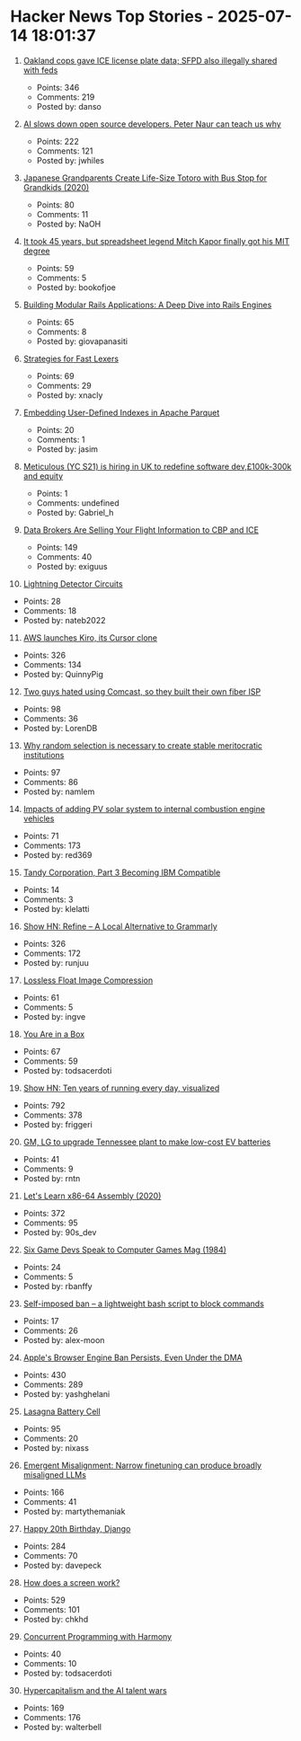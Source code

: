 # Hacker News Top Stories - 2025-07-14 18:01:37

1. [Oakland cops gave ICE license plate data; SFPD also illegally shared with feds](https://sfstandard.com/2025/07/14/oakland-san-francisco-ice-license-plate-readers/)
   - Points: 346
   - Comments: 219
   - Posted by: danso

2. [AI slows down open source developers. Peter Naur can teach us why](https://johnwhiles.com/posts/mental-models-vs-ai-tools)
   - Points: 222
   - Comments: 121
   - Posted by: jwhiles

3. [Japanese Grandparents Create Life-Size Totoro with Bus Stop for Grandkids (2020)](https://mymodernmet.com/totoro-sculpture-bus-stop/)
   - Points: 80
   - Comments: 11
   - Posted by: NaOH

4. [It took 45 years, but spreadsheet legend Mitch Kapor finally got his MIT degree](https://www.bostonglobe.com/2025/06/24/business/mitch-kapor-mit-degree-bill-aulet/)
   - Points: 59
   - Comments: 5
   - Posted by: bookofjoe

5. [Building Modular Rails Applications: A Deep Dive into Rails Engines](https://www.panasiti.me/blog/modular-rails-applications-rails-engines-active-storage-dashboard/)
   - Points: 65
   - Comments: 8
   - Posted by: giovapanasiti

6. [Strategies for Fast Lexers](https://xnacly.me/posts/2025/fast-lexer-strategies/)
   - Points: 69
   - Comments: 29
   - Posted by: xnacly

7. [Embedding User-Defined Indexes in Apache Parquet](https://datafusion.apache.org/blog/2025/07/14/user-defined-parquet-indexes/)
   - Points: 20
   - Comments: 1
   - Posted by: jasim

8. [Meticulous (YC S21) is hiring in UK to redefine software dev,£100k-300k and equity](https://tinyurl.com/join-meticulous)
   - Points: 1
   - Comments: undefined
   - Posted by: Gabriel_h

9. [Data Brokers Are Selling Your Flight Information to CBP and ICE](https://www.eff.org/deeplinks/2025/07/data-brokers-are-selling-your-flight-information-cbp-and-ice)
   - Points: 149
   - Comments: 40
   - Posted by: exiguus

10. [Lightning Detector Circuits](https://techlib.com/electronics/lightningnew.htm)
   - Points: 28
   - Comments: 18
   - Posted by: nateb2022

11. [AWS launches Kiro, its Cursor clone](https://kiro.dev/blog/introducing-kiro/)
   - Points: 326
   - Comments: 134
   - Posted by: QuinnyPig

12. [Two guys hated using Comcast, so they built their own fiber ISP](https://arstechnica.com/tech-policy/2025/07/two-guys-hated-using-comcast-so-they-built-their-own-fiber-isp/)
   - Points: 98
   - Comments: 36
   - Posted by: LorenDB

13. [Why random selection is necessary to create stable meritocratic institutions](https://assemblingamerica.substack.com/p/there-is-no-meritocracy-without-lottocracy)
   - Points: 97
   - Comments: 86
   - Posted by: namlem

14. [Impacts of adding PV solar system to internal combustion engine vehicles](https://www.jstor.org/stable/26169128)
   - Points: 71
   - Comments: 173
   - Posted by: red369

15. [Tandy Corporation, Part 3 Becoming IBM Compatible](https://www.abortretry.fail/p/tandy-corporation-part-3)
   - Points: 14
   - Comments: 3
   - Posted by: klelatti

16. [Show HN: Refine – A Local Alternative to Grammarly](https://refine.sh)
   - Points: 326
   - Comments: 172
   - Posted by: runjuu

17. [Lossless Float Image Compression](https://aras-p.info/blog/2025/07/08/Lossless-Float-Image-Compression/)
   - Points: 61
   - Comments: 5
   - Posted by: ingve

18. [You Are in a Box](https://jyn.dev/you-are-in-a-box/)
   - Points: 67
   - Comments: 59
   - Posted by: todsacerdoti

19. [Show HN: Ten years of running every day, visualized](https://nodaysoff.run)
   - Points: 792
   - Comments: 378
   - Posted by: friggeri

20. [GM, LG to upgrade Tennessee plant to make low-cost EV batteries](https://www.cnbc.com/2025/07/14/gm-lg-ultium-spring-hill-tennessee-plant-ev-batteries.html)
   - Points: 41
   - Comments: 9
   - Posted by: rntn

21. [Let's Learn x86-64 Assembly (2020)](https://gpfault.net/posts/asm-tut-0.txt.html)
   - Points: 372
   - Comments: 95
   - Posted by: 90s_dev

22. [Six Game Devs Speak to Computer Games Mag (1984)](https://computeradsfromthepast.substack.com/p/six-game-devs-speak-to-computer-games)
   - Points: 24
   - Comments: 5
   - Posted by: rbanffy

23. [Self-imposed ban – a lightweight bash script to block commands](https://github.com/alex-moon/ban)
   - Points: 17
   - Comments: 26
   - Posted by: alex-moon

24. [Apple's Browser Engine Ban Persists, Even Under the DMA](https://open-web-advocacy.org/blog/apples-browser-engine-ban-persists-even-under-the-dma/)
   - Points: 430
   - Comments: 289
   - Posted by: yashghelani

25. [Lasagna Battery Cell](https://amazingribs.com/more-technique-and-science/more-cooking-science/reactive-pans/)
   - Points: 95
   - Comments: 20
   - Posted by: nixass

26. [Emergent Misalignment: Narrow finetuning can produce broadly misaligned LLMs](https://arxiv.org/abs/2502.17424)
   - Points: 166
   - Comments: 41
   - Posted by: martythemaniak

27. [Happy 20th Birthday, Django](https://www.djangoproject.com/weblog/2025/jul/13/happy-20th-birthday-django/)
   - Points: 284
   - Comments: 70
   - Posted by: davepeck

28. [How does a screen work?](https://www.makingsoftware.com/chapters/how-a-screen-works)
   - Points: 529
   - Comments: 101
   - Posted by: chkhd

29. [Concurrent Programming with Harmony](https://harmony.cs.cornell.edu/book/)
   - Points: 40
   - Comments: 10
   - Posted by: todsacerdoti

30. [Hypercapitalism and the AI talent wars](https://blog.johnluttig.com/p/hypercapitalism-and-the-ai-talent)
   - Points: 169
   - Comments: 176
   - Posted by: walterbell

